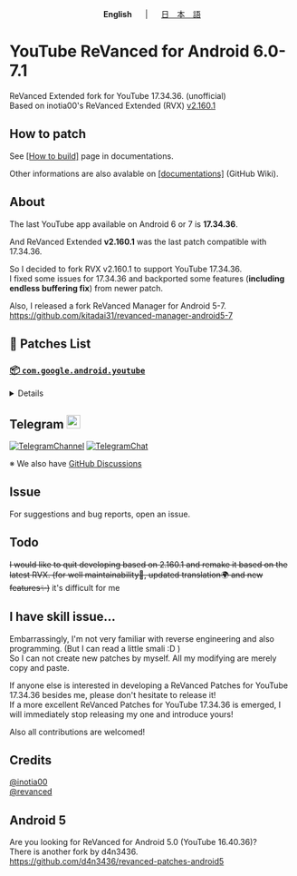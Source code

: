 <p align="center"><b>English</b>&nbsp;&nbsp;&nbsp;&nbsp;&nbsp;&nbsp;|&nbsp;&nbsp;&nbsp;&nbsp;&nbsp;&nbsp;<a href="https://github.com/kitadai31/revanced-patches-android6-7/wiki/README_JP">日　本　語</a></p>

# YouTube ReVanced for Android 6.0-7.1
ReVanced Extended fork for YouTube 17.34.36. (unofficial)  
Based on inotia00's ReVanced Extended (RVX) [v2.160.1](https://github.com/inotia00/revanced-patches/releases/tag/v2.160.1)

## How to patch
See [[How to build]](https://github.com/kitadai31/revanced-patches-android6-7/wiki/How-to-build) page in documentations.

Other informations are also avalable on [[documentations]](https://github.com/kitadai31/revanced-patches-android6-7/wiki) (GitHub Wiki).

## About
The last YouTube app available on Android 6 or 7 is **17.34.36**.

And ReVanced Extended **v2.160.1** was the last patch compatible with 17.34.36.

So I decided to fork RVX v2.160.1 to support YouTube 17.34.36.  
I fixed some issues for 17.34.36 and backported some features (**including endless buffering fix**) from newer patch.

Also, I released a fork ReVanced Manager for Android 5-7.  
https://github.com/kitadai31/revanced-manager-android5-7

## 🧩 Patches List

### [📦 `com.google.android.youtube`](https://play.google.com/store/apps/details?id=com.google.android.youtube)
<details>

Target version: 17.34.36

| 💊 Patch | 📜 Description |
|:--------:|:--------------:|
| `client-spoof` | Spoofs the YouTube client to prevent playback issues. |
| `custom-branding-icon-afn-blue` | Changes the YouTube launcher icon (Afn / Blue). |
| `custom-branding-icon-afn-red` | Changes the YouTube launcher icon (Afn / Red). |
| `custom-branding-icon-revancify` | Changes the YouTube launcher icon (Revancify). |
| `custom-branding-name` | Changes the YouTube launcher name to your choice (defaults to ReVanced Extended). |
| `custom-seekbar-color` | Change seekbar color in dark mode. |
| `custom-video-speed` | Adds more video speed options. |
| `default-video-quality` | Adds ability to set default video quality settings. |
| `default-video-speed` | Adds ability to set default video speed settings. |
| `disable-haptic-feedback` | Disable haptic feedback when swiping. |
| `disable-landscape-mode` | Disable landscape mode when entering fullscreen. |
| `disable-update-screen` | Disables the "Update your app" screen. |
| `enable-external-browser` | Use an external browser to open the url. |
| `enable-minimized-playback` | Enables minimized and background playback. |
| `enable-old-quality-layout` | Enables the original quality flyout menu. |
| `enable-open-links-directly` | Bypass URL redirects (youtube.com/redirect) when opening links in video descriptions. |
| `enable-seekbar-tapping` | Enables tap-to-seek on the seekbar of the video player. |
| `enable-tablet-miniplayer` | Enables the tablet mini player layout. |
| `enable-wide-searchbar` | Replaces the search icon with a wide search bar. This will hide the YouTube logo when active. |
| `force-premium-heading` | Forces premium heading on the home screen. |
| `force-vp9-codec` | Forces the VP9 codec for videos. |
| `header-switch` | Add switch to change header. |
| `hide-auto-captions` | Hide captions from being automatically enabled. |
| `hide-auto-player-popup-panels` | Hide automatic popup panels (playlist or live chat) on video player. |
| `hide-autoplay-button` | Hides the autoplay button in the video player. |
| `hide-button-container` | Adds the options to hide action buttons under a video. |
| `hide-cast-button` | Hides the cast button in the video player. |
| `hide-channel-watermark` | Hides creator's watermarks on videos. |
| `hide-comment-component` | Adds options to hide comment component under a video. |
| `hide-create-button` | Hides the create button in the navigation bar. |
| `hide-crowdfunding-box` | Hides the crowdfunding box between the player and video description. |
| `hide-email-address` | Hides the email address in the account switcher. |
| `hide-endscreen-cards` | Hides the suggested video cards at the end of a video in fullscreen. |
| `hide-endscreen-overlay` | Hide endscreen overlay on swipe controls. |
| `hide-filmstrip-overlay` | Hide flimstrip overlay on swipe controls. |
| `hide-firsttime-background-notification` | Disable notification when you launch background play for the first time. |
| `hide-flyout-panel` | Adds options to hide player settings flyout panel. |
| `hide-fullscreen-panels` | Hides video description and comments panel in fullscreen view. |
| `hide-general-ads` | Hooks the method which parses the bytes into a ComponentContext to filter components. |
| `hide-info-cards` | Hides info-cards in videos. |
| `hide-live-chat-button` | Hides the live chat button in the video player. |
| `hide-mix-playlists` | Removes mix playlists from home feed and video player. |
| `hide-next-prev-button` | Hides the next prev button in the player controller. |
| `hide-player-captions-button` | Hides the captions button in the video player. |
| `hide-player-overlay-filter` | Remove the dark filter layer from the player's background. |
| `hide-shorts-button` | Hides the shorts button in the navigation bar. |
| `hide-shorts-component` | Hides other Shorts components. |
| `hide-snackbar` | Hides the snackbar action popup. |
| `hide-startup-shorts-player` | Disables playing YouTube Shorts when launching YouTube. |
| `hide-suggested-actions` | Hide the suggested actions bar inside the player. |
| `hide-time-and-seekbar` | Hides progress bar and time counter on videos. |
| `hide-tooltip-content` | Hides the tooltip box that appears on first install. |
| `hide-video-ads` | Removes ads in the video player. |
| `layout-switch` | Tricks the dpi to use some tablet/phone layouts. |
| `materialyou` | Enables MaterialYou theme for Android 12+ |
| `microg-support` | Allows YouTube ReVanced to run without root and under a different package name with GmsCore. ("GmsCore" is new Vanced MicroG). |
| `optimize-resource` | Removes duplicate resources and adds missing translation files from YouTube. |
| `os-version-check` | Check the Android version and show a warning if the device is Android 8.0 or higher. |
| `overlay-buttons` | Add overlay buttons for ReVanced Extended. |
| `patch-options` | Create an options.toml file. |
| `remove-player-button-background` | Removes the background from the video player buttons. |
| `return-youtube-dislike` | Shows the dislike count of videos using the Return YouTube Dislike API. |
| `settings` | Applies mandatory patches to implement ReVanced settings into the application. |
| `shorts-seek` | Replace search and menu button in Shorts player with skip/rewind button. |
| `sponsorblock` | Integrates SponsorBlock which allows skipping video segments such as sponsored content. |
| `spoof-app-version` | Spoof the YouTube client version to enable the new layout or restore old layout. |
| `swipe-controls` | Adds volume and brightness swipe controls. |
| `switch-create-notification` | Switching the create button and notification button. |
| `theme` | Applies a custom theme (default: amoled). |
| `translations` | Add Crowdin Translations. |
</details>

## Telegram <img height="24px" src="https://user-images.githubusercontent.com/13122796/178032213-faf25ab8-0bc3-4a94-a730-b524c96df124.png" />
[![TelegramChannel](https://img.shields.io/badge/Telegram_news_channel-2CA5E0?style=for-the-badge&logo=Telegram&logoColor=white)](https://t.me/rvx_for_a6_7)
[![TelegramChat](https://img.shields.io/badge/Telegram_chat_group-2CA5E0?style=for-the-badge&logo=Telegram&logoColor=white)](https://t.me/rvx_for_a6_7_chat)

※ We also have [GitHub Discussions](https://github.com/kitadai31/revanced-patches-android6-7/discussions)

## Issue
For suggestions and bug reports, open an issue.

## Todo
~~I would like to quit developing based on 2.160.1 and remake it based on the latest RVX. (for well maintainability🔧, updated translation🌍 and new features✨)~~ it's difficult for me

## I have skill issue...
Embarrassingly, I'm not very familiar with reverse engineering and also programming. (But I can read a little smali :D )  
So I can not create new patches by myself. All my modifying are merely copy and paste.

If anyone else is interested in developing a ReVanced Patches for YouTube 17.34.36 besides me, please don't hesitate to release it!  
If a more excellent ReVanced Patches for YouTube 17.34.36 is emerged, I will immediately stop releasing my one and introduce yours!

Also all contributions are welcomed!

## Credits
[@inotia00](https://github.com/inotia00)  
[@revanced](https://github.com/revanced)

## Android 5
Are you looking for ReVanced for Android 5.0 (YouTube 16.40.36)?  
There is another fork by d4n3436.  
https://github.com/d4n3436/revanced-patches-android5
